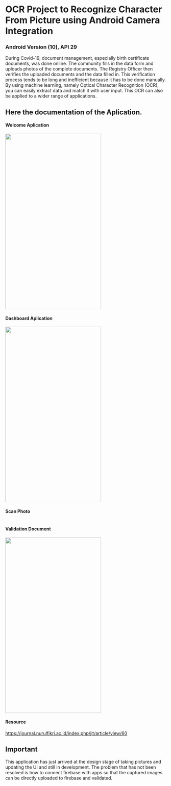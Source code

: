 # OCR Project to Recognize Character From Picture using Android Camera Integration
### Android Version (10), API 29

During Covid-19, document management, especially birth certificate documents, was done online. The community fills in the data form and uploads photos of the complete documents. The Registry Officer then verifies the uploaded documents and the data filled in. This verification process tends to be long and inefficient because it has to be done manually. By using machine learning, namely Optical Character Recognition (OCR), you can easily extract data and match it with user input. This OCR can also be applied to a wider range of applications.

## Here the documentation of the Aplication.
#### Welcome Aplication

<img src="https://user-images.githubusercontent.com/66357421/121186308-88773f80-c899-11eb-800f-b29375861137.png" width="300" height="550" >

#### Dashboard Aplication

<img src="https://user-images.githubusercontent.com/66357421/121186315-890fd600-c899-11eb-8171-0380a0aee214.png" width="300" height="550" >

#### Scan Photo

<img >

#### Validation Document

<img src="https://user-images.githubusercontent.com/66357421/121186304-87461280-c899-11eb-8725-232327669089.png" width="300" height="550" >

#### Resource
https://journal.nurulfikri.ac.id/index.php/jit/article/view/60


## Important 
This application has just arrived at the design stage of taking pictures and updating the UI and still in development. The problem that has not been resolved is how to connect firebase with apps so that the captured images can be directly uploaded to firebase and validated.
